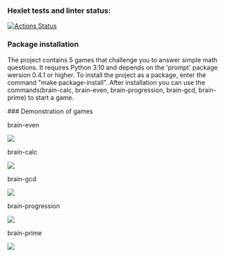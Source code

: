 ### Hexlet tests and linter status:
[![Actions Status](https://github.com/Viktoria-Maltseva/python-project-49/actions/workflows/hexlet-check.yml/badge.svg)](https://github.com/Viktoria-Maltseva/python-project-49/actions)
### Package installation
<p> The project contains 5 games that challenge you to answer simple math questions. It requires Python 3.10 and depends on the 'prompt' package wersion 0.4.1 or higher. To install the project as a package, enter the command "make package-install". After installation you can use the commands(brain-calc, brain-even, brain-progression, brain-gcd, brain-prime) to start a game.<p>
### Demonstration of games
<p> brain-even <p>
<a href="https://asciinema.org/a/82YftBJincvdefbQrVGl2IoOx" target="_blank"><img src="https://asciinema.org/a/82YftBJincvdefbQrVGl2IoOx.svg" /></a>
<p> brain-calc <p>
<a href="https://asciinema.org/a/UUN7v1lULdign6lGN7t1Og79Z" target="_blank"><img src="https://asciinema.org/a/UUN7v1lULdign6lGN7t1Og79Z.svg" /></a>
<p> brain-gcd <p>
<a href="https://asciinema.org/a/OjsdIDM5D01qYYWouQJFskpof" target="_blank"><img src="https://asciinema.org/a/OjsdIDM5D01qYYWouQJFskpof.svg" /></a>
<p> brain-progression <p>
<a href="https://asciinema.org/a/EC5ZvPoKHzRw82ctESHWlnxgp" target="_blank"><img src="https://asciinema.org/a/EC5ZvPoKHzRw82ctESHWlnxgp.svg" /></a>
<p> brain-prime <p>
<a href="https://asciinema.org/a/JK2SIuJtScej7iPsyfN8GQwyA" target="_blank"><img src="https://asciinema.org/a/JK2SIuJtScej7iPsyfN8GQwyA.svg" /></a>
